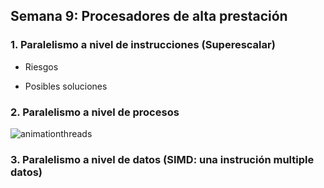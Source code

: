 ##  Semana 9: Procesadores de alta prestación

### 1. Paralelismo a nivel de instrucciones (Superescalar)

- Riesgos

- Posibles soluciones

### 2. Paralelismo a nivel de procesos

 ![animationthreads](./img/animationthreads.gif)

### 3. Paralelismo a nivel de datos (SIMD: una instrución multiple datos)

